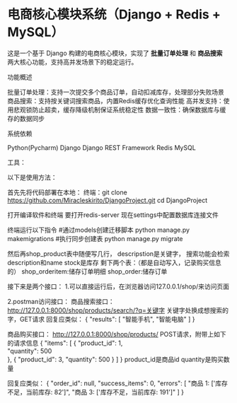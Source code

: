 # 电商核心模块系统（Django + Redis + MySQL）

这是一个基于 Django 构建的电商核心模块，实现了 **批量订单处理** 和 **商品搜索** 两大核心功能，支持高并发场景下的稳定运行。


功能概述

批量订单处理：支持一次提交多个商品订单，自动扣减库存，处理部分失败场景
商品搜索：支持按关键词搜索商品，内置Redis缓存优化查询性能
高并发支持：使用悲观锁防止超卖，缓存降级机制保证系统稳定性
数据一致性：确保数据库与缓存的数据同步

系统依赖

Python(Pycharm)
Django
Django REST Framework
Redis
MySQL

工具：

以下是使用方法：

首先先将代码部署在本地：
终端：git clone https://github.com/Miracleskirito/DjangoProject.git
     cd DjangoProject

打开编译软件和终端
要打开redis-server
现在settings中配置数据库连接文件

终端运行以下指令
#通过models创建迁移脚本
python manage.py makemigrations
#执行同步创建表
python manage.py migrate

然后再shop_product表中随便写几行，
descripstion是关键字，
搜索功能会检索description和name
stock是库存
剩下两个表：（都是自动写入，记录购买信息的）
shop_orderitem:储存订单明细
shop_order:储存订单

接下来是两个接口：
1.可以直接运行后，在浏览器访问127.0.0.1/shop/来访问页面


2.postman访问接口：
商品搜索接口：
http://127.0.0.1:8000/shop/products/search/?q=关键字
关键字处换成想搜索的字，GET请求
回复应类似：
{
    "results": [
        "智能手机",
        "智能电脑"
    ]
}

商品购买接口：
http://127.0.0.1:8000/shop/products/
POST请求，附带上如下的请求信息
{
    "items": [
        {
            "product_id": 1,  
            "quantity": 500  
        },
        {
            "product_id": 3,
            "quantity": 500
        }
    ]
}
product_id是商品id
quantity是购买数量

回复应类似：
{
    "order_id": null,
    "success_items": 0,
    "errors": [
        "商品 1: ['库存不足，当前库存: 82']",
        "商品 3: ['库存不足，当前库存: 191']"
    ]
}

